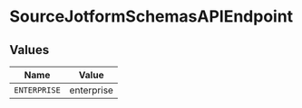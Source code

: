 # SourceJotformSchemasAPIEndpoint


## Values

| Name         | Value        |
| ------------ | ------------ |
| `ENTERPRISE` | enterprise   |